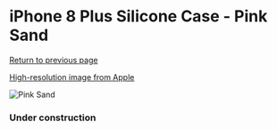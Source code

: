 # iPhone 8 Plus Silicone Case - Pink Sand

[Return to previous page](/iphone_7)

[High-resolution image from Apple](https://store.storeimages.cdn-apple.com/8756/as-images.apple.com/is/MQH22?wid=4500&hei=4500&fmt=png)

<div style="width: 384px"><img src="/everypreview/MQH22.png" alt="Pink Sand"></div>

### Under construction
